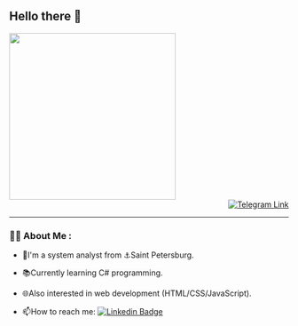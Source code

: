 ## Hello there 👋

<div id="header" align="left">
  <img src = "https://i.giphy.com/media/v1.Y2lkPTc5MGI3NjExM2oxNGNzdnJ6eXAwbmtxN2F3czVuZmhmM2xzbWdxbmpnOHFlN2E3aiZlcD12MV9pbnRlcm5hbF9naWZfYnlfaWQmY3Q9Zw/13HBDT4QSTpveU/giphy.gif" width="300" />
</div>
<div id="badges" align="right">
  <a href="https://t.me/kerolli">
    <img src="https://img.shields.io/badge/Telegram-blue?logo=telegram&logoColor=white&style=for-the-badge" alt="Telegram Link">
  </a>
</div>

  ---
### :woman_technologist: About Me :

- :briefcase:I'm a system analyst from	:anchor:Saint Petersburg. 
- :books:Currently learning C# programming.
- :globe_with_meridians:Also interested in web development (HTML/CSS/JavaScript).

- :mailbox:How to reach me:  [![Linkedin Badge](https://img.shields.io/badge/Telegram-blue?logo=telegram&logoColor=white)](https://t.me/kerolli)


<!---
**MrKery/MrKery** is a ✨ _special_ ✨ repository because its `README.md` (this file) appears on your GitHub profile.

Here are some ideas to get you started:

- 🔭 I’m currently working on ...
- 🌱 I’m currently learning ...
- 👯 I’m looking to collaborate on ...
- 🤔 I’m looking for help with ...
- 💬 Ask me about ...
- 📫 How to reach me: ...
- 😄 Pronouns: ...
- ⚡ Fun fact: ...
-->
